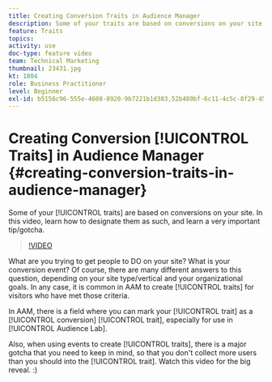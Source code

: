 ```yaml
---
title: Creating Conversion Traits in Audience Manager
description: Some of your traits are based on conversions on your site. In this video, learn how to designate them as such, and learn a very important tip/gotcha.
feature: Traits
topics: 
activity: use
doc-type: feature video
team: Technical Marketing
thumbnail: 23431.jpg
kt: 1804
role: Business Practitioner
level: Beginner
exl-id: b5156c96-555e-4608-8920-9b7221b1d383,52b489bf-6c11-4c5c-8f29-4513a167f7b8
---
```

# Creating Conversion [!UICONTROL Traits] in Audience Manager {#creating-conversion-traits-in-audience-manager}

Some of your [!UICONTROL traits] are based on conversions on your site. In this video, learn how to designate them as such, and learn a very important tip/gotcha.

>[!VIDEO](https://video.tv.adobe.com/v/23431/?quality=12)

What are you trying to get people to DO on your site? What is your conversion event? Of course, there are many different answers to this question, depending on your site type/vertical and your organizational goals. In any case, it is common in AAM to create [!UICONTROL traits] for visitors who have met those criteria.

In AAM, there is a field where you can mark your [!UICONTROL trait] as a [!UICONTROL conversion] [!UICONTROL trait], especially for use in [!UICONTROL Audience Lab].

Also, when using events to create [!UICONTROL traits], there is a major gotcha that you need to keep in mind, so that you don't collect more users than you should into the [!UICONTROL trait]. Watch this video for the big reveal. :)
